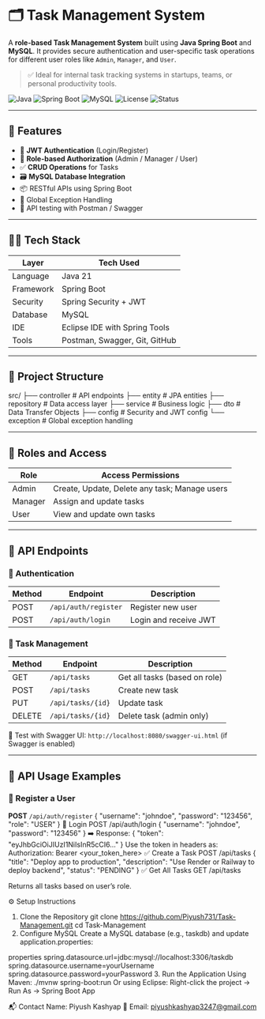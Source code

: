 # 🗂️ Task Management System

A **role-based Task Management System** built using **Java Spring Boot** and **MySQL**. It provides secure authentication and user-specific task operations for different user roles like `Admin`, `Manager`, and `User`.

> ✅ Ideal for internal task tracking systems in startups, teams, or personal productivity tools.

![Java](https://img.shields.io/badge/Java-21-blue)
![Spring Boot](https://img.shields.io/badge/SpringBoot-3.0-green)
![MySQL](https://img.shields.io/badge/Database-MySQL-blue)
![License](https://img.shields.io/badge/License-MIT-green)
![Status](https://img.shields.io/badge/Status-Active-brightgreen)

---

## 🚀 Features

- 🔐 **JWT Authentication** (Login/Register)
- 👥 **Role-based Authorization** (Admin / Manager / User)
- ✅ **CRUD Operations** for Tasks
- 🗃️ **MySQL Database Integration**
- 📦 RESTful APIs using Spring Boot
- 📜 Global Exception Handling
- 🧪 API testing with Postman / Swagger

---

## 🧑‍💻 Tech Stack

| Layer        | Tech Used                           |
|--------------|--------------------------------------|
| Language     | Java 21                              |
| Framework    | Spring Boot                          |
| Security     | Spring Security + JWT                |
| Database     | MySQL                                |
| IDE          | Eclipse IDE with Spring Tools        |
| Tools        | Postman, Swagger, Git, GitHub        |

---

## 📁 Project Structure

src/
├── controller # API endpoints
├── entity # JPA entities
├── repository # Data access layer
├── service # Business logic
├── dto # Data Transfer Objects
├── config # Security and JWT config
└── exception # Global exception handling

---

## 🔐 Roles and Access

| Role     | Access Permissions                                |
|----------|----------------------------------------------------|
| Admin    | Create, Update, Delete any task; Manage users      |
| Manager  | Assign and update tasks                            |
| User     | View and update own tasks                          |

---

## 🔧 API Endpoints

### 🔐 Authentication

| Method | Endpoint              | Description        |
|--------|-----------------------|--------------------|
| POST   | `/api/auth/register`  | Register new user  |
| POST   | `/api/auth/login`     | Login and receive JWT |

### 📝 Task Management

| Method | Endpoint              | Description                      |
|--------|-----------------------|----------------------------------|
| GET    | `/api/tasks`          | Get all tasks (based on role)    |
| POST   | `/api/tasks`          | Create new task                  |
| PUT    | `/api/tasks/{id}`     | Update task                      |
| DELETE | `/api/tasks/{id}`     | Delete task (admin only)         |

🧪 Test with Swagger UI: `http://localhost:8080/swagger-ui.html` (if Swagger is enabled)

---

## 🧪 API Usage Examples

### 🔐 Register a User

**POST** `/api/auth/register`
{
  "username": "johndoe",
  "password": "123456",
  "role": "USER"
}
🔐 Login
POST /api/auth/login
{
  "username": "johndoe",
  "password": "123456"
}
➡️ Response:
{
  "token": "eyJhbGciOiJIUzI1NiIsInR5cCI6..."
}
Use the token in headers as:
Authorization: Bearer <your_token_here>
✅ Create a Task
POST /api/tasks
{
  "title": "Deploy app to production",
  "description": "Use Render or Railway to deploy backend",
  "status": "PENDING"
}
✅ Get All Tasks
GET /api/tasks

Returns all tasks based on user’s role.

⚙️ Setup Instructions
1. Clone the Repository
git clone https://github.com/Piyush731/Task-Management.git
cd Task-Management
2. Configure MySQL
Create a MySQL database (e.g., taskdb) and update application.properties:

properties
spring.datasource.url=jdbc:mysql://localhost:3306/taskdb
spring.datasource.username=yourUsername
spring.datasource.password=yourPassword
3. Run the Application
Using Maven:
./mvnw spring-boot:run
Or using Eclipse:
Right-click the project → Run As → Spring Boot App

📬 Contact
Name: Piyush Kashyap
📧 Email: piyushkashyap3247@gmail.com
